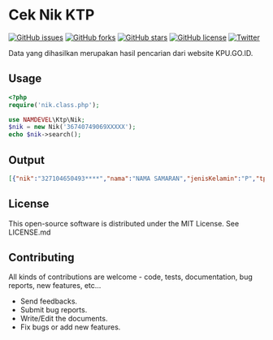 # Cek Nik KTP
[![GitHub issues](https://img.shields.io/github/issues/namdevel/cek-nik)](https://github.com/namdevel/cek-nik/issues)
[![GitHub forks](https://img.shields.io/github/forks/namdevel/cek-nik)](https://github.com/namdevel/cek-nik/network)
[![GitHub stars](https://img.shields.io/github/stars/namdevel/cek-nik)](https://github.com/namdevel/cek-nik/stargazers)
[![GitHub license](https://img.shields.io/github/license/namdevel/cek-nik)](https://github.com/namdevel/cek-nik/blob/master/LICENSE)
[![Twitter](https://img.shields.io/twitter/url?style=social&url=https%3A%2F%2Fgithub.com%2Fnamdevel%2Fcek-nik)](https://twitter.com/intent/tweet?text=Wow:&url=https%3A%2F%2Fgithub.com%2Fnamdevel%2Fcek-nik)

Data yang dihasilkan merupakan hasil pencarian dari website KPU.GO.ID.

Usage
---------

```php
<?php
require('nik.class.php');

use NAMDEVEL\Ktp\Nik;
$nik = new Nik('36740749069XXXXX');
echo $nik->search();

```
Output
---------

```json
[{"nik":"327104650493****","nama":"NAMA SAMARAN","jenisKelamin":"P","tps":30,"namaPropinsi":"LAMPUNG"...
```
License
------------

This open-source software is distributed under the MIT License. See LICENSE.md

Contributing
------------

All kinds of contributions are welcome - code, tests, documentation, bug reports, new features, etc...

* Send feedbacks.
* Submit bug reports.
* Write/Edit the documents.
* Fix bugs or add new features.
